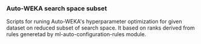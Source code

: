 ### Auto-WEKA search space subset

Scripts for runing Auto-WEKA's hyperparameter optimization for given dataset on reduced subset of search space. It based on ranks derived from rules generetad by ml-auto-configuration-rules module.